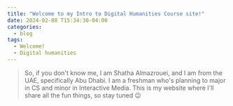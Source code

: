 ```yaml
---
title: "Welcome to my Intro to Digital Humanities Course site!"
date: 2024-02-08 T15:34:30-04:00
categories:
  - blog
tags:
  - Welcome!
  - Digital humanities
---
```

> So, if you don't know me, I am Shatha Almazrouei, and I am from the UAE, specifically Abu Dhabi. I am a freshman who's planning to major in CS and minor in Interactive Media. This is my website where I'll share all the fun things, so stay tuned :wink:
